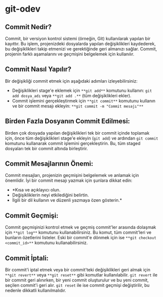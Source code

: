 # git-odev
## Commit Nedir?
Commit, bir versiyon kontrol sistemi (örneğin, Git) kullanılarak yapılan bir kayıttır. Bu işlem, projenizdeki dosyalarda yapılan değişiklikleri kaydederek, bu değişiklikleri takip etmenizi ve gerektiğinde geri almanızı sağlar. Commit, projenin farklı aşamalarını ve geçmişini belgelemek için kullanılır.

## Commit Nasıl Yapılır?
Bir değişikliği commit etmek için aşağıdaki adımları izleyebilirsiniz:
   - Değişiklikleri stage'e eklemek için `**git add**` komutunu kullanın: `git add dosya_adı` veya `**git add .**` (tüm değişiklikleri ekler).
   - Commit işlemini gerçekleştirmek için `**git commit**` komutunu kullanın ve bir commit mesajı ekleyin: `**git commit -m "Commit mesajı"**`

## Birden Fazla Dosyanın Commit Edilmesi:
Birden çok dosyada yapılan değişiklikleri tek bir commit içinde toplamak için, önce tüm değişiklikleri stage'e ekleyin (`git add`) ve ardından `git commit` komutunu kullanarak commit işlemini gerçekleştirin. Bu, tüm staged dosyaları tek bir commit altında birleştirir.

## Commit Mesajlarının Önemi:
Commit mesajları, projenizin geçmişini belgelemek ve anlamak için önemlidir. İyi bir commit mesajı yazmak için şunlara dikkat edin:
   - *Kısa ve açıklayıcı olun.
   - Değişikliklerin neyi etkilediğini belirtin.
   - İlgili bir dil kullanın ve düzenli yazmaya özen gösterin.*

## Commit Geçmişi:
Commit geçmişinizi kontrol etmek ve geçmiş commit'ler arasında dolaşmak için `**git log**` komutunu kullanabilirsiniz. Bu komut, tüm commit'leri ve bunların özetlerini listeler. Eski bir commit'e dönmek için ise `**git checkout <commit_id>**` komutunu kullanabilirsiniz.

## Commit İptali:
Bir commit'i iptal etmek veya bir commit'teki değişiklikleri geri almak için `**git revert**` veya `**git reset**` gibi komutlar kullanılabilir. `git revert` ile bir commit geri alınırken, bir yeni commit oluşturulur ve bu yeni commit, seçilen commit'i geri alır. `git reset` ile ise commit geçmişi değiştirilir, bu nedenle dikkatli kullanılmalıdır.

